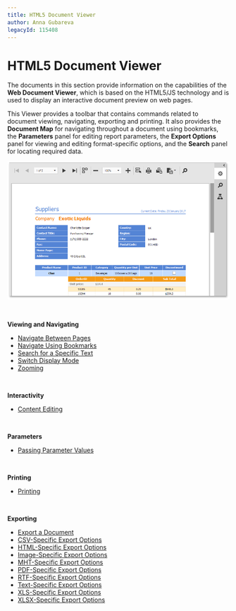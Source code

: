```yaml
---
title: HTML5 Document Viewer
author: Anna Gubareva
legacyId: 115408
---
```

# HTML5 Document Viewer
The documents in this section provide information on the capabilities of the **Web Document Viewer**, which is based on the HTML5/JS technology and is used to display an interactive document preview on web pages.

This Viewer provides a toolbar that contains commands related to document viewing, navigating, exporting and printing. It also provides the **Document Map** for navigating throughout a document using bookmarks, the **Parameters** panel for editing report parameters, the **Export Options** panel for viewing and editing format-specific options, and the **Search** panel for locating required data.

![web-document-viewer](../../images/img126958.png)

&nbsp;

**Viewing and Navigating**
* [Navigate Between Pages](html5-document-viewer/viewing-and-navigating/navigate-between-pages.md)
* [Navigate Using Bookmarks](html5-document-viewer/viewing-and-navigating/navigate-using-bookmarks.md)
* [Search for a Specific Text](html5-document-viewer/viewing-and-navigating/search-for-a-specific-text.md)
* [Switch Display Mode](html5-document-viewer/viewing-and-navigating/switch-display-mode.md)
* [Zooming](html5-document-viewer/viewing-and-navigating/zooming.md)

&nbsp;

**Interactivity**
* [Content Editing](html5-document-viewer/content-editing.md)

&nbsp;

**Parameters**
* [Passing Parameter Values](html5-document-viewer/passing-parameter-values.md)

&nbsp;

**Printing**
* [Printing](html5-document-viewer/printing.md)

&nbsp;

**Exporting**
* [Export a  Document](html5-document-viewer/exporting/export-a-document.md)
* [CSV-Specific Export Options](html5-document-viewer/exporting/csv-specific-export-options.md)
* [HTML-Specific Export Options](html5-document-viewer/exporting/html-specific-export-options.md)
* [Image-Specific Export Options](html5-document-viewer/exporting/image-specific-export-options.md)
* [MHT-Specific Export Options](html5-document-viewer/exporting/mht-specific-export-options.md)
* [PDF-Specific Export Options](html5-document-viewer/exporting/pdf-specific-export-options.md)
* [RTF-Specific Export Options](html5-document-viewer/exporting/rtf-specific-export-options.md)
* [Text-Specific Export Options](html5-document-viewer/exporting/text-specific-export-options.md)
* [XLS-Specific Export Options](html5-document-viewer/exporting/xls-specific-export-options.md)
* [XLSX-Specific Export Options](html5-document-viewer/exporting/xlsx-specific-export-options.md)